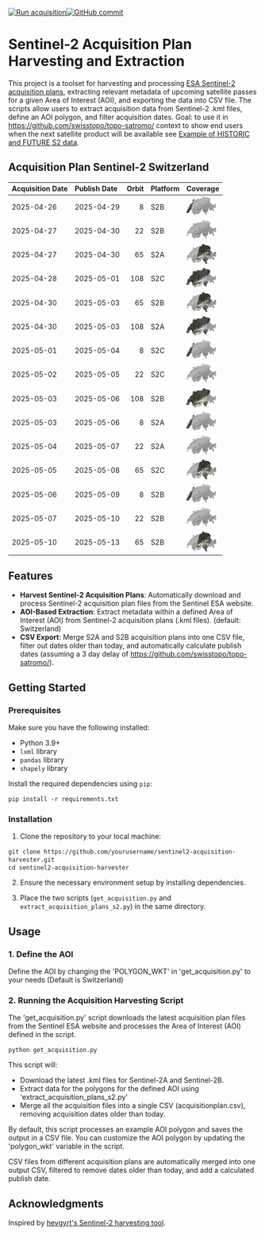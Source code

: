 [![Run acquisition](https://github.com/davidoesch/Sentinel-2-Acquisition-Plan-Harvesting/actions/workflows/run_acquisition.yml/badge.svg)](https://github.com/davidoesch/Sentinel-2-Acquisition-Plan-Harvesting/actions/workflows/run_acquisition.yml)[![GitHub commit](https://img.shields.io/github/last-commit/davidoesch/Sentinel-2-Acquisition-Plan-Harvesting)](https://github.com/davidoesch/Sentinel-2-Acquisition-Plan-Harvesting/commits/main)

# Sentinel-2 Acquisition Plan Harvesting and Extraction

This project is a toolset for harvesting and processing [ESA Sentinel-2 acquisition plans](https://sentinel.esa.int/web/sentinel/copernicus/sentinel-2/acquisition-plans), extracting relevant metadata of upcoming satellite passes for a given Area of Interest (AOI), and exporting the data into CSV file. The scripts allow users to extract acquisition data from Sentinel-2 .kml files, define an AOI polygon, and filter acquisition dates. Goal: to use it in https://github.com/swisstopo/topo-satromo/ context to show end users when the next satellite product will be available see [Example of HISTORIC and FUTURE S2 data](https://davidoesch.github.io/Sentinel-2-Acquisition-Plan-Harvesting/calendar.html).

## Acquisition Plan Sentinel-2 Switzerland
| Acquisition Date   | Publish Date   |   Orbit | Platform   | Coverage                    |
|:-------------------|:---------------|--------:|:-----------|:----------------------------|
| 2025-04-26         | 2025-04-29     |       8 | S2B        | ![Coverage](assets/8.png)   |
| 2025-04-27         | 2025-04-30     |      22 | S2B        | ![Coverage](assets/22.png)  |
| 2025-04-27         | 2025-04-30     |      65 | S2A        | ![Coverage](assets/65.png)  |
| 2025-04-28         | 2025-05-01     |     108 | S2C        | ![Coverage](assets/108.png) |
| 2025-04-30         | 2025-05-03     |      65 | S2B        | ![Coverage](assets/65.png)  |
| 2025-04-30         | 2025-05-03     |     108 | S2A        | ![Coverage](assets/108.png) |
| 2025-05-01         | 2025-05-04     |       8 | S2C        | ![Coverage](assets/8.png)   |
| 2025-05-02         | 2025-05-05     |      22 | S2C        | ![Coverage](assets/22.png)  |
| 2025-05-03         | 2025-05-06     |     108 | S2B        | ![Coverage](assets/108.png) |
| 2025-05-03         | 2025-05-06     |       8 | S2A        | ![Coverage](assets/8.png)   |
| 2025-05-04         | 2025-05-07     |      22 | S2A        | ![Coverage](assets/22.png)  |
| 2025-05-05         | 2025-05-08     |      65 | S2C        | ![Coverage](assets/65.png)  |
| 2025-05-06         | 2025-05-09     |       8 | S2B        | ![Coverage](assets/8.png)   |
| 2025-05-07         | 2025-05-10     |      22 | S2B        | ![Coverage](assets/22.png)  |
| 2025-05-10         | 2025-05-13     |      65 | S2B        | ![Coverage](assets/65.png)  |

## Features

- **Harvest Sentinel-2 Acquisition Plans**: Automatically download and process Sentinel-2 acquisition plan files from the Sentinel ESA website.
- **AOI-Based Extraction**: Extract metadata within a defined Area of Interest (AOI) from Sentinel-2 acquisition plans (.kml files). (default: Switzerland)
- **CSV Export**: Merge S2A and S2B  acquisition plans into one CSV file, filter out dates older than today, and automatically calculate publish dates (assuming a 3 day delay of https://github.com/swisstopo/topo-satromo/).

## Getting Started

### Prerequisites

Make sure you have the following installed:

- Python 3.9+
- `lxml` library
- `pandas` library
- `shapely` library

Install the required dependencies using `pip`:

```
pip install -r requirements.txt
```
### Installation
1. Clone the repository to your local machine:

```
git clone https://github.com/yourusername/sentinel2-acquisition-harvester.git
cd sentinel2-acquisition-harvester
```
2. Ensure the necessary environment setup by installing dependencies.

3. Place the two scripts (`get_acquisition.py` and `extract_acquisition_plans_s2.py`) in the same directory.

## Usage
### 1. Define the AOI
Define the AOI by changing the 'POLYGON_WKT' in 'get_acquisition.py' to your needs (Default is Switzerland)

### 2. Running the Acquisition Harvesting Script
The 'get_acquisition.py' script downloads the latest acquisition plan files from the Sentinel ESA website and processes the Area of Interest (AOI) defined in the script.
```
python get_acquisition.py
```
This script will:

- Download the latest .kml files for Sentinel-2A and Sentinel-2B.
- Extract data for the polygons for the defined AOI using  'extract_acquisition_plans_s2.py'
- Merge all the acquisition files into a single CSV (acquisitionplan.csv), removing acquisition dates older than today.

By default, this script processes an example AOI polygon and saves the output in a CSV file. You can customize the AOI polygon by updating the 'polygon_wkt' variable in the script.

CSV files from different acquisition plans are automatically merged into one output CSV, filtered to remove dates older than today, and add a calculated publish date.

## Acknowledgments
Inspired by [hevgyrt's Sentinel-2 harvesting tool](https://github.com/hevgyrt/harvest_sentinel_acquisition_plans/).



